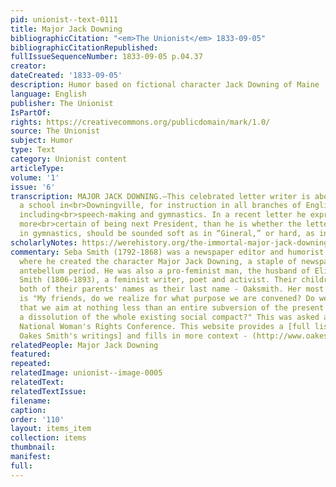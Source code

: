 ```yaml
---
pid: unionist--text-0111
title: Major Jack Downing
bibliographicCitation: "<em>The Unionist</em> 1833-09-05"
bibliographicCitationRepublished: 
fullIssueSequenceNumber: 1833-09-05 p.04.37
creator: 
dateCreated: '1833-09-05'
description: Humor based on fictional character Jack Downing of Maine
language: English
publisher: The Unionist
IsPartOf: 
rights: https://creativecommons.org/publicdomain/mark/1.0/
source: The Unionist
subject: Humor
type: Text
category: Unionist content
articleType: 
volume: '1'
issue: '6'
transcription: MAJOR JACK DOWNING.—This celebrated letter writer is about opening
  a school in<br>Downingville, for instruction in all branches of English education,
  including<br>speech-making and gymnastics. In a recent letter he expresses himself
  more<br>certain of being next President, than he is whether the letter<br><em>G</em>
  in gymnastics, should be sounded soft as in “Gineral,” or hard, as in “grog.”<br>
scholarlyNotes: https://werehistory.org/the-immortal-major-jack-downing-and-the-rise-of-american-political-humor/
commentary: Seba Smith (1792-1868) was a newspaper editor and humorist from Maine,
  where he created the character Major Jack Downing, a staple of newspapers in the
  antebellum period. He was also a pro-feminist man, the husband of Elizabeth Oakes
  Smith (1806-1893), a feminist writer, poet and activist. Their children adopted
  both of their parents' names as their last name - Oaksmith. Her most famous quote
  is "My friends, do we realize for what purpose we are convened? Do we fully understand
  that we aim at nothing less than an entire subversion of the present order of society,
  a dissolution of the whole existing social compact?" This was asked at the 1852
  National Woman's Rights Conference. This website provides a [full list of Elizabeth
  Oakes Smith's writings] and fills in more context - (http://www.oakes-smith.org/)
relatedPeople: Major Jack Downing
featured: 
repeated: 
relatedImage: unionist--image-0005
relatedText: 
relatedTextIssue: 
filename: 
caption: 
order: '110'
layout: items_item
collection: items
thumbnail: 
manifest: 
full: 
---
```

